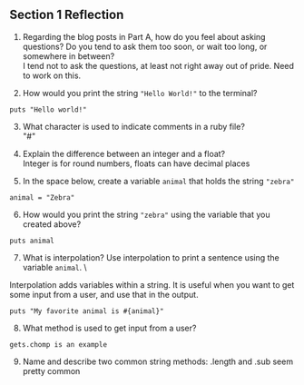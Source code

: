 ## Section 1 Reflection

1. Regarding the blog posts in Part A, how do you feel about asking questions? Do you tend to ask them too soon, or wait too long, or somewhere in between?
\
I tend not to ask the questions, at least not right away out of pride.  Need to work on this.  

2. How would you print the string `"Hello World!"` to the terminal?
```
puts "Hello world!"
```

3. What character is used to indicate comments in a ruby file?
\
"#"

4. Explain the difference between an integer and a float? \
Integer is for round numbers, floats can have decimal places

5. In the space below, create a variable `animal` that holds the string `"zebra"`
```
animal = "Zebra"
```

6. How would you print the string `"zebra"` using the variable that you created above?
```
puts animal
```

7. What is interpolation? Use interpolation to print a sentence using the variable `animal`. \

Interpolation adds variables within a string.  It is useful when you want to get some input from a user, and use that in the output.
```
puts "My favorite animal is #{animal}"
```

8. What method is used to get input from a user?
```
gets.chomp is an example
```

9. Name and describe two common string methods:
\.length and .sub seem pretty common
